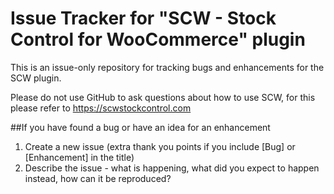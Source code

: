 # Issue Tracker for "SCW - Stock Control for WooCommerce" plugin

This is an issue-only repository for tracking bugs and enhancements for the SCW plugin. 

Please do not use GitHub to ask questions about how to use SCW, for this please refer to https://scwstockcontrol.com 

##If you have found a bug or have an idea for an enhancement

1. Create a new issue (extra thank you points if you include [Bug] or [Enhancement] in the title)
2. Describe the issue - what is happening, what did you expect to happen instead, how can it be reproduced? 
